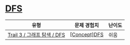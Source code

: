 # [DFS](https://www.codetree.ai/trails/complete/curated-cards/intro-dfs-code)

|유형|문제 경험치|난이도|
|---|---|---|
|[Trail 3 / 그래프 탐색 / DFS](https://www.codetree.ai/trail-info/novice-high/)|[[Concept]DFS](https://www.codetree.ai/trails/complete/curated-cards/intro-dfs-code/)|쉬움|

